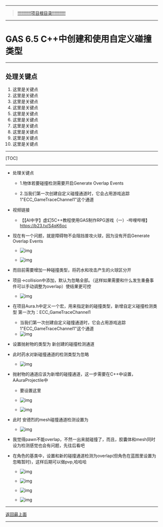 ___________________________________________________________________________________________
> [!!!!!!!!!!!项目根目录!!!!!!!!!!!](./!!!!!!!!!!!项目目录!!!!!!!!!!!.md)

___________________________________________________________________________________________

# GAS 6.5 C++中创建和使用自定义碰撞类型
___________________________________________________________________________________________
## 处理关键点
1. 这里是关键点
2. 这里是关键点
3. 这里是关键点
4. 这里是关键点
5. 这里是关键点
6. 这里是关键点
7. 这里是关键点
8. 这里是关键点
9. 这里是关键点
10. 这里是关键点
___________________________________________________________________________________________

[TOC]

___________________________________________________________________________________________

- 处理关键点

  - 1.物体若要碰撞检测需要开启Generate Overlap Events

  - 2.当我们第一次创建自定义碰撞通道时，它会占用游戏追踪1"ECC_GameTraceChannel1"这个通道

- 视频链接

  - 【【AI中字】虚幻5C++教程使用GAS制作RPG游戏（一）-哔哩哔哩】 https://b23.tv/S4qK6oc

- 现在有一个问题，就是障碍物不会阻挡普攻火球，因为没有开启Generate Overlap Events

  
  - ![img](https://github.com/liyunlong618/LiYunLongKnowledgeLibrary/blob/main/UECPP/Models/GAS/GAS_2_Aura/DetailContent/Image/GAS_045/01.png?raw=true)


  - ![img](https://github.com/liyunlong618/LiYunLongKnowledgeLibrary/blob/main/UECPP/Models/GAS/GAS_2_Aura/DetailContent/Image/GAS_045/02.png?raw=true)

- 而目前需要增加一种碰撞类型，将药水和攻击产生的火球区分开

- 项目->collision中添加，默认为忽略全部。（这样如果需要和什么发生重叠事件可以手动调整为overlap）使结果更可控

  - ![img](https://github.com/liyunlong618/LiYunLongKnowledgeLibrary/blob/main/UECPP/Models/GAS/GAS_2_Aura/DetailContent/Image/GAS_045/03.png?raw=true)

- 在项目Aura.h中定义一个宏，用来指定新的碰撞类型，新增自定义碰撞检测类型 第一次为：ECC_GameTraceChannel1

  - 当我们第一次创建自定义碰撞通道时，它会占用游戏追踪1"ECC_GameTraceChannel1"这个通道
  - ![img](https://github.com/liyunlong618/LiYunLongKnowledgeLibrary/blob/main/UECPP/Models/GAS/GAS_2_Aura/DetailContent/Image/GAS_045/04.png?raw=true)

- 设置抛射物的类型为 新创建的碰撞检测通道

- 此时药水对新碰撞通道的检测类型为忽略

  - ![img](https://github.com/liyunlong618/LiYunLongKnowledgeLibrary/blob/main/UECPP/Models/GAS/GAS_2_Aura/DetailContent/Image/GAS_045/05.png?raw=true)

- 抛射物的通道应该为新增的碰撞通道，这一步需要在C++中设置，AAuraProjectile中

  - 要设置这里
  - ![img](https://github.com/liyunlong618/LiYunLongKnowledgeLibrary/blob/main/UECPP/Models/GAS/GAS_2_Aura/DetailContent/Image/GAS_045/06.png?raw=true)

  - ![img](https://github.com/liyunlong618/LiYunLongKnowledgeLibrary/blob/main/UECPP/Models/GAS/GAS_2_Aura/DetailContent/Image/GAS_045/07.png?raw=true)

- 此时 安德烈的mesh碰撞通道检测设置为

  - ![img](https://github.com/liyunlong618/LiYunLongKnowledgeLibrary/blob/main/UECPP/Models/GAS/GAS_2_Aura/DetailContent/Image/GAS_045/08.png?raw=true)

- 我觉得pawn不能overlap，不然一出来就碰撞了，而且，胶囊体和mesh同时设为检测感觉也会有问题，先往后看吧

- 在角色的基类中，设置和新的碰撞通道检测为overlap(但角色在蓝图里设置为忽略暂时)，这样后期可以做pvp,哈哈哈

  - ![img](https://github.com/liyunlong618/LiYunLongKnowledgeLibrary/blob/main/UECPP/Models/GAS/GAS_2_Aura/DetailContent/Image/GAS_045/09.jpg?raw=true)
  - ![img](https://github.com/liyunlong618/LiYunLongKnowledgeLibrary/blob/main/UECPP/Models/GAS/GAS_2_Aura/DetailContent/Image/GAS_045/10.png?raw=true)
  - ![img](https://github.com/liyunlong618/LiYunLongKnowledgeLibrary/blob/main/UECPP/Models/GAS/GAS_2_Aura/DetailContent/Image/GAS_045/11.png?raw=true)

  - ![img](https://github.com/liyunlong618/LiYunLongKnowledgeLibrary/blob/main/UECPP/Models/GAS/GAS_2_Aura/DetailContent/Image/GAS_045/12.png?raw=true)

___________________________________________________________________________________________

[返回最上面](#处理关键点)
___________________________________________________________________________________________